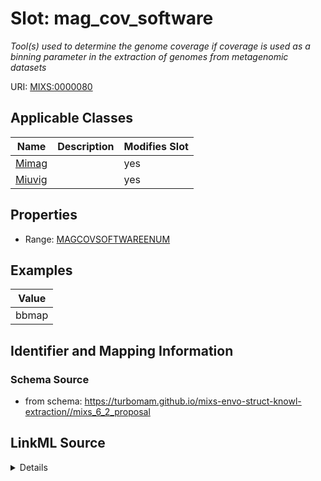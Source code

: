 # Slot: mag_cov_software


_Tool(s) used to determine the genome coverage if coverage is used as a binning parameter in the extraction of genomes from metagenomic datasets_



URI: [MIXS:0000080](https://w3id.org/mixs/0000080)



<!-- no inheritance hierarchy -->




## Applicable Classes

| Name | Description | Modifies Slot |
| --- | --- | --- |
[Mimag](Mimag.md) |  |  yes  |
[Miuvig](Miuvig.md) |  |  yes  |







## Properties

* Range: [MAGCOVSOFTWAREENUM](MAGCOVSOFTWAREENUM.md)






## Examples

| Value |
| --- |
| bbmap |

## Identifier and Mapping Information







### Schema Source


* from schema: https://turbomam.github.io/mixs-envo-struct-knowl-extraction//mixs_6_2_proposal




## LinkML Source

<details>
```yaml
name: mag_cov_software
description: Tool(s) used to determine the genome coverage if coverage is used as
  a binning parameter in the extraction of genomes from metagenomic datasets
title: MAG coverage software
notes:
- software
examples:
- value: bbmap
in_subset:
- sequencing
from_schema: https://turbomam.github.io/mixs-envo-struct-knowl-extraction//mixs_6_2_proposal
rank: 1000
slot_uri: MIXS:0000080
multivalued: false
alias: mag_cov_software
domain_of:
- Mimag
- Miuvig
range: MAG_COV_SOFTWARE_ENUM

```
</details>